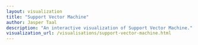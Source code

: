 ```yaml
---
layout: visualization
title: "Support Vector Machine"
author: Jasper Taal
description: "An interactive visualization of Support Vector Machine."
visualization_url: /visualisations/support-vector-machine.html
---
```

